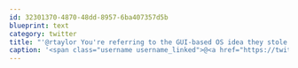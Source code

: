 ```yaml
---
id: 32301370-4870-48dd-8957-6ba407357d5b
blueprint: text
category: twitter
title: "'@rtaylor You're referring to the GUI-based OS idea they stole from Xerox in the 80s right? @tehShane"
caption: '<span class="username username_linked">@<a href="https://twitter.com/rtaylor" title="Elon Musk">rtaylor</a></span> You''re referring to the GUI-based OS idea they stole from Xerox in the 80s right? <span class="username username_linked">@<a href="https://twitter.com/tehShane" title="Shane Lawrence">tehShane</a></span>'
---
```

